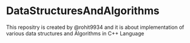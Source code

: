 # DataStructuresAndAlgorithms
This repositry is created by @rohit9934 and it is about implementation of various data structures and Algorithms in C++ Language
